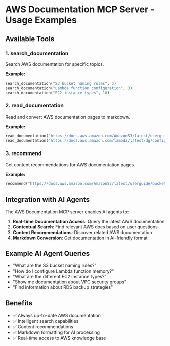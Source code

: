# AWS Documentation MCP Server - Usage Examples

## Available Tools

### 1. search_documentation
Search AWS documentation for specific topics.

**Example:**
```python
search_documentation("S3 bucket naming rules", 5)
search_documentation("Lambda function configuration", 3)
search_documentation("EC2 instance types", 10)
```

### 2. read_documentation  
Read and convert AWS documentation pages to markdown.

**Example:**
```python
read_documentation("https://docs.aws.amazon.com/AmazonS3/latest/userguide/bucketnamingrules.html")
read_documentation("https://docs.aws.amazon.com/lambda/latest/dg/configuration-function-common.html")
```

### 3. recommend
Get content recommendations for AWS documentation pages.

**Example:**
```python
recommend("https://docs.aws.amazon.com/AmazonS3/latest/userguide/bucketnamingrules.html")
```

## Integration with AI Agents

The AWS Documentation MCP server enables AI agents to:

1. **Real-time Documentation Access**: Query the latest AWS documentation
2. **Contextual Search**: Find relevant AWS docs based on user questions
3. **Content Recommendations**: Discover related AWS documentation
4. **Markdown Conversion**: Get documentation in AI-friendly format

## Example AI Agent Queries

- "What are the S3 bucket naming rules?"
- "How do I configure Lambda function memory?"
- "What are the different EC2 instance types?"
- "Show me documentation about VPC security groups"
- "Find information about RDS backup strategies"

## Benefits

- ✅ Always up-to-date AWS documentation
- ✅ Intelligent search capabilities  
- ✅ Content recommendations
- ✅ Markdown formatting for AI processing
- ✅ Real-time access to AWS knowledge base
